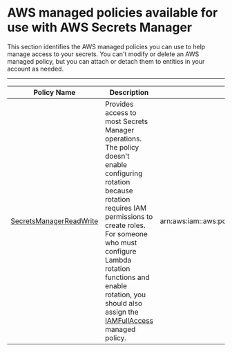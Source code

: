 # AWS managed policies available for use with AWS Secrets Manager<a name="reference_available-policies"></a>

This section identifies the AWS managed policies you can use to help manage access to your secrets\. You can't modify or delete an AWS managed policy, but you can attach or detach them to entities in your account as needed\.


****  

| Policy Name | Description | ARN | 
| --- | --- | --- | 
| [SecretsManagerReadWrite](https://console.aws.amazon.com/iam/home?#/policies/arn:aws:iam::aws:policy/SecretsManagerReadWrite) | Provides access to most Secrets Manager operations\. The policy doesn't enable configuring rotation because rotation requires IAM permissions to create roles\. For someone who must configure Lambda rotation functions and enable rotation, you should also assign the [IAMFullAccess](https://console.aws.amazon.com/iam/home?#/policies/arn:aws:iam::aws:policy/IAMFullAccess) managed policy\. | arn:aws:iam::aws:policy/SecretsManagerReadWrite | 